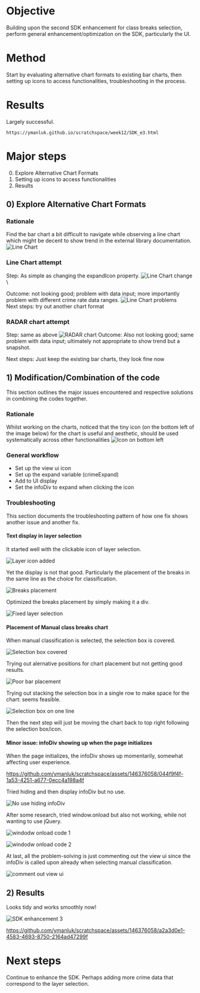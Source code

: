 # Objective 
Building upon the second SDK enhancement for class breaks selection, perform general enhancement/optimization 
on the SDK, particularly the UI.


# Method
Start by evaluating alternative chart formats to existing bar charts, then setting up icons to access functionalities,
troubleshooting in the process. 


# Results
Largely successful.
```
https://ymanluk.github.io/scratchspace/week12/SDK_e3.html
```

# Major steps
0) Explore Alternative Chart Formats
1) Setting up icons to access functionalities
2) Results



## 0) Explore Alternative Chart Formats

### Rationale
Find the bar chart a bit difficult to navigate while observing a line chart which might be decent to show trend
in the external library documentation.
![Line Chart](12_12.png "Line Chart")
### Line Chart attempt
Step: As simple as changing the expandIcon property.
![Line Chart change](12_13.png "Line Chart change") \

Outcome: not looking good; problem with data input; more importantly problem with different crime rate data ranges.
![Line Chart problems](12_14.png "Line Chart problems") \
Next steps: try out another chart format
### RADAR chart attempt
Step: same as above
![RADAR chart](12_15.png "RADAR chart")
Outcome: Also not looking good; same problem with data input; ultimately not appropriate to show trend but a snapshot.

Next steps: Just keep the existing bar charts, they look fine now


## 1) Modification/Combination of the code
This section outlines the major issues encountered and respective solutions in combining the codes together.

### Rationale
Whilst working on the charts, noticed that the tiny icon (on the bottom left of the image below)
 for the chart is useful and aesthetic, should be used systematically across other functionalities 
![Icon on bottom left](12_16.png "Icon on bottom left")

### General workflow
- Set up the view ui icon
- Set up the expand variable (crimeExpand)
- Add to UI display
- Set the infoDiv to expand when clicking the icon

### Troubleshooting
This section documents the troubleshooting pattern of how one fix shows another issue and another fix.
#### Text display in layer selection
It started well with the clickable icon of layer selection. 

![Layer icon added](12_17.png "Layer icon added")

Yet the display is not that good. Particularly the placement of the breaks in the same line as the choice for classification.

![Breaks placement](12_18.png "Breaks placement")

Optimized the breaks placement by simply making it a div.

![Fixed layer selection](12_19.png "Fixed layer selection")

#### Placement of Manual class breaks chart
When manual classification is selected, the selection box is covered.

![Selection box covered](12_20.png "Selection box covered")

Trying out alernative positions for chart placement but not getting good results.

![Poor bar placement](12_21.png "Poor bar placement")

Trying out stacking the selection box in a single row to make space for the chart: seems feasible.

![Selection box on one line](12_22.png "Selection box on one line")

Then the next step will just be moving the chart back to top right following the selection box/icon.

#### Minor issue: infoDiv showing up when the page initializes 
When the page initializes, the infoDiv shows up momentarily, somewhat affecting user experience.


https://github.com/ymanluk/scratchspace/assets/146376058/044f9f4f-1a53-4251-a677-0ecc4a198a4f


Tried hiding and then display infoDiv but no use.

![No use hiding infoDiv](12_23.png "No use hiding infoDiv")

After some research, tried window.onload but also not working, while not wanting to use jQuery.

![windodw onload code 1](12_24.png "windodw onload code 1")

![windodw onload code 2](12_25.png "windodw onload code 2")

At last, all the problem-solving is just commenting out the view ui since the infoDiv is called upon already when selecting manual classification.

![comment out view ui](12_25.png "comment out view ui")


## 2) Results
Looks tidy and works smoothly now!

![SDK enhancement 3](12_26.png "SDK enhancement 3")



https://github.com/ymanluk/scratchspace/assets/146376058/a2a3d0e1-4583-4693-8750-2164ad47299f



# Next steps
Continue to enhance the SDK. Perhaps adding more crime data that correspond to the layer selection.








